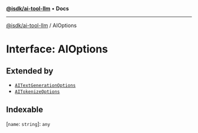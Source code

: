 [**@isdk/ai-tool-llm**](../README.md) • **Docs**

***

[@isdk/ai-tool-llm](../globals.md) / AIOptions

# Interface: AIOptions

## Extended by

- [`AITextGenerationOptions`](AITextGenerationOptions.md)
- [`AITokenizeOptions`](AITokenizeOptions.md)

## Indexable

 \[`name`: `string`\]: `any`
